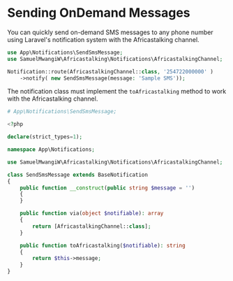 # Sending OnDemand Messages

You can quickly send on-demand SMS messages to any phone number using Laravel's notification system with the Africastalking channel.

```php
use App\Notifications\SendSmsMessage;
use SamuelMwangiW\Africastalking\Notifications\AfricastalkingChannel;

Notification::route(AfricastalkingChannel::class, '254722000000' )
    ->notify( new SendSmsMessage(message: 'Sample SMS'));
```


The notification class must implement the `toAfricastalking` method to work with the Africastalking channel.


```php
# App\Notifications\SendSmsMessage;

<?php

declare(strict_types=1);

namespace App\Notifications;

use SamuelMwangiW\Africastalking\Notifications\AfricastalkingChannel;

class SendSmsMessage extends BaseNotification
{
    public function __construct(public string $message = '')
    {
    }

    public function via(object $notifiable): array
    {
        return [AfricastalkingChannel::class];
    }

    public function toAfricastalking($notifiable): string
    {
        return $this->message;
    }
}

```
